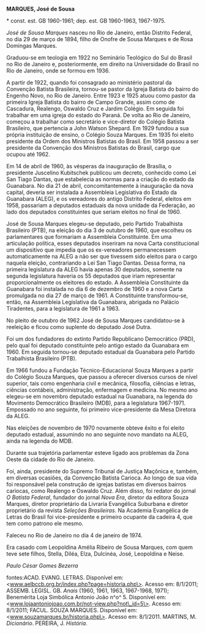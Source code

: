 **MARQUES, José de Sousa**

\* const. est. GB 1960-1961; dep. est. GB 1960-1963, 1967-1975.

*José de Sousa Marques* nasceu no Rio de Janeiro, então Distrito
Federal, no dia 29 de março de 1894, filho de Onofre de Sousa Marques e
de Rosa Domingas Marques.

Graduou-se em teologia em 1922 no Seminário Teológico do Sul do Brasil
no Rio de Janeiro e, posteriormente, em direito na Universidade do
Brasil no Rio de Janeiro, onde se formou em 1936.

A partir de 1922, quando foi consagrado ao ministério pastoral da
Convenção Batista Brasileira, tornou-se pastor da Igreja Batista do
bairro do Engenho Novo, no Rio de Janeiro. Entre 1923 e 1925 atuou como
pastor da primeira Igreja Batista do bairro de Campo Grande, assim como
de Cascadura, Realengo, Oswaldo Cruz e Jardim Colégio. Em seguida foi
trabalhar em uma igreja do estado do Paraná. De volta ao Rio de Janeiro,
começou a trabalhar como secretário e vice-diretor do Colégio Batista
Brasileiro, que pertencia a John Watson Shepard. Em 1929 fundou a sua
própria instituição de ensino, o Colégio Souza Marques. Em 1935 foi
eleito presidente da Ordem dos Ministros Batistas do Brasil. Em 1958
passou a ser presidente da Convenção dos Ministros Batistas do Brasil,
cargo que ocupou até 1962.

Em 14 de abril de 1960, às vésperas da inauguração de Brasília, o
presidente Juscelino Kubitschek publicou um decreto, conhecido como Lei
San Tiago Dantas, que estabelecia as normas para a criação do estado da
Guanabara. No dia 21 de abril, concomitantemente à inauguração da nova
capital, deveria ser instalada a Assembleia Legislativa do Estado da
Guanabara (ALEG), e os vereadores do antigo Distrito Federal, eleitos em
1958, passariam a deputados estaduais da nova unidade da Federação, ao
lado dos deputados constituintes que seriam eleitos no final de 1960.

José de Sousa Marques elegeu-se deputado, pelo Partido Trabalhista
Brasileiro (PTB), na eleição do dia 3 de outubro de 1960, que escolheu
os parlamentares que formariam a Assembleia Constituinte. Em uma
articulação política, esses deputados inseriram na nova Carta
constitucional um dispositivo que impedia que os ex-vereadores
permanecessem automaticamente na ALEG a não ser que tivessem sido
eleitos para o cargo naquela eleição, contrariando a Lei San Tiago
Dantas. Dessa forma, na primeira legislatura da ALEG havia apenas 30
deputados, somente na segunda legislatura haveria os 55 deputados que
iriam representar proporcionalmente os eleitores do estado. A Assembleia
Constituinte da Guanabara foi instalada no dia 6 de dezembro de 1960 e a
nova Carta promulgada no dia 27 de março de 1961. A Constituinte
transformou-se, então, na Assembleia Legislativa da Guanabara, abrigada
no Palácio Tiradentes, para a legislatura de 1961 a 1963.

No pleito de outubro de 1962 José de Sousa Marques candidatou-se à
reeleição e ficou como suplente do deputado José Dutra.

Foi um dos fundadores do extinto Partido Republicano Democrático (PRD),
pelo qual foi deputado constituinte pelo antigo estado da Guanabara em
1960. Em seguida tornou-se deputado estadual da Guanabara pelo Partido
Trabalhista Brasileiro (PTB).

Em 1966 fundou a Fundação Técnico-Educacional Souza Marques a partir do
Colégio Souza Marques, que passou a oferecer diversos cursos de nível
superior, tais como engenharia civil e mecânica, filosofia, ciências e
letras, ciências contábeis, administração, enfermagem e medicina. No
mesmo ano elegeu-se em novembro deputado estadual na Guanabara, na
legenda do Movimento Democrático Brasileiro (MDB), para a legislatura
1967-1971. Empossado no ano seguinte, foi primeiro vice-presidente da
Mesa Diretora da ALEG.

Nas eleições de novembro de 1970 novamente obteve êxito e foi eleito
deputado estadual, assumindo no ano seguinte novo mandato na ALEG, ainda
na legenda do MDB.

Durante sua trajetória parlamentar esteve ligado aos problemas da Zona
Oeste da cidade do Rio de Janeiro.

Foi, ainda, presidente do Supremo Tribunal de Justiça Maçônica e,
também, em diversas ocasiões, da Convenção Batista Carioca. Ao longo de
sua vida foi responsável pela construção de igrejas batistas em diversos
bairros cariocas, como Realengo e Oswaldo Cruz. Além disso, foi redator
do jornal *O Batista Federal*, fundador do jornal *Nova Era*, diretor da
editora Souza Marques, diretor proprietário da Livraria Evangélica
Suburbana e diretor proprietário da revista *Seleções Brasileiras*. Na
Academia Evangélica de Letras do Brasil foi vice-presidente e primeiro
ocupante da cadeira 4, que tem como patrono ele mesmo.

Faleceu no Rio de Janeiro no dia 4 de janeiro de 1974.

Era casado com Leopoldina Amélia Ribeiro de Sousa Marques, com quem teve
sete filhos, Stella, Diléa, Elza, Dulcinéa, José, Leopoldina e Neise.

*Paulo César Gomes Bezerra*

fontes:ACAD. EVANG. LETRAS. Disponível em:
\<www.aelbccb.org.br/index.php?page=historia.php\>. Acesso em: 8/1/2011;
ASSEMB. LEGISL. GB. *Anais* (1960, 1961, 1963, 1967-1968, 1971);
Benemérita Loja Simbólica Antonio João n^o^ 5. Disponível em:
\<www.lojaantoniojoao.com.br/not-view.php?not\_id=5\>. Acesso em:
8/1/2011; FACUL. SOUZA MARQUES. Disponível em:
\<www.souzamarques.br/historia.php\>. Acesso em: 8/1/2011. MARTINS, M.
*Dicionário*. PEREIRA, J. *História*.
